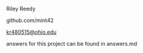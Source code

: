 Riley Reedy

github.com/mint42

kr480515@ohio.edu

answers for this project can be found in answers.md

